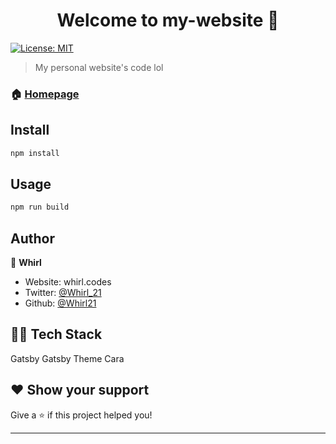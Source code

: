 <h1 align="center">Welcome to my-website 👋</h1>
<p>

  <a href="#" target="_blank">
    <img alt="License: MIT" src="https://img.shields.io/badge/License-MIT-yellow.svg" />
  </a>
</p>

> My personal website's code lol

### 🏠 [Homepage](https://whirl.codes)

## Install

```sh
npm install
```

## Usage

```sh
npm run build
```

## Author

👤 **Whirl**

- Website: whirl.codes
- Twitter: [@Whirl_21](https://twitter.com/Whirl_21)
- Github: [@Whirl21](https://github.com/Whirl21)

## 👨‍💻 Tech Stack

Gatsby
Gatsby Theme Cara

## ❤ Show your support

Give a ⭐️ if this project helped you!

---
